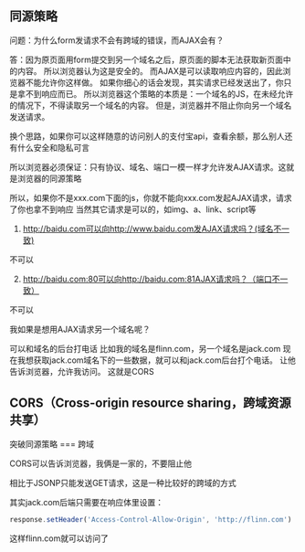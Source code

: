 ## 同源策略

问题：为什么form发请求不会有跨域的错误，而AJAX会有？

答：因为原页面用form提交到另一个域名之后，原页面的脚本无法获取新页面中的内容。
所以浏览器认为这是安全的。
而AJAX是可以读取响应内容的，因此浏览器不能允许你这样做。
如果你细心的话会发现，其实请求已经发送出了，你只是拿不到响应而已。
所以浏览器这个策略的本质是：一个域名的JS，在未经允许的情况下，不得读取另一个域名的内容。
但是，浏览器并不阻止你向另一个域名发送请求。

换个思路，如果你可以这样随意的访问别人的支付宝api，查看余额，那么别人还有什么安全和隐私可言

所以浏览器必须保证：只有协议、域名、端口一模一样才允许发AJAX请求。这就是浏览器的同源策略

所以，如果你不是xxx.com下面的js，你就不能向xxx.com发起AJAX请求，请求了你也拿不到响应
当然其它请求是可以的，如img、a、link、script等


1. http://baidu.com可以向http://www.baidu.com发AJAX请求吗？(域名不一致)

不可以

2. http://baidu.com:80可以向http://baidu.com:81AJAX请求吗？（端口不一致）

不可以

我如果是想用AJAX请求另一个域名呢？

可以和域名的后台打电话
比如我的域名是flinn.com，另一个域名是jack.com
现在我想获取jack.com域名下的一些数据，就可以和jack.com后台打个电话。
让他告诉浏览器，允许我访问。 这就是CORS

## CORS（Cross-origin resource sharing，跨域资源共享）

突破同源策略 === 跨域

CORS可以告诉浏览器，我俩是一家的，不要阻止他

相比于JSONP只能发送GET请求，这是一种比较好的跨域的方式

其实jack.com后端只需要在响应体里设置：

```js
response.setHeader('Access-Control-Allow-Origin', 'http://flinn.com')
```

这样flinn.com就可以访问了






